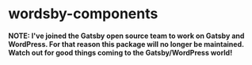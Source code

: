 # wordsby-components

__NOTE: I've joined the Gatsby open source team to work on Gatsby and WordPress. For that reason this package will no longer be maintained. Watch out for good things coming to the Gatsby/WordPress world!__
